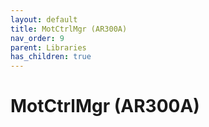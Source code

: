 ```yaml
---
layout: default
title: MotCtrlMgr (AR300A)
nav_order: 9
parent: Libraries
has_children: true
---
```

# MotCtrlMgr (AR300A)
